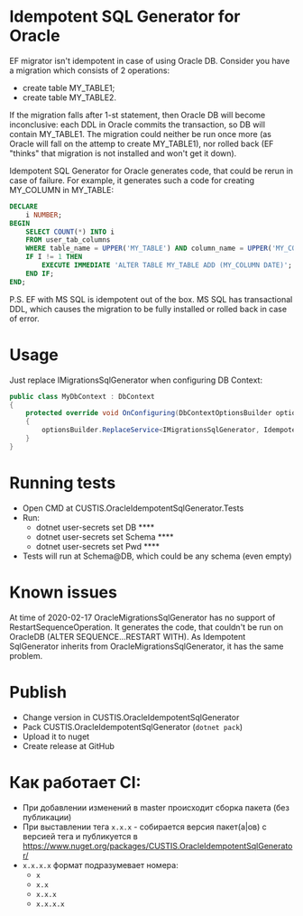 # Idempotent SQL Generator for Oracle

EF migrator isn't idempotent in case of using Oracle DB. Consider you have a migration which consists of 2 operations:
* create table MY_TABLE1;
* create table MY_TABLE2.

If the migration falls after 1-st statement, then Oracle DB will become inconclusive:
each DDL in Oracle commits the transaction, so DB will contain MY_TABLE1.
The migration could neither be run once more (as Oracle will fall on the attemp to create MY_TABLE1),
nor rolled back (EF "thinks" that migration is not installed and won't get it down).

Idempotent SQL Generator for Oracle generates code, that could be rerun in case of failure. 
For example, it generates such a code for creating MY_COLUMN in MY_TABLE:

```sql
DECLARE
    i NUMBER;
BEGIN
    SELECT COUNT(*) INTO i
    FROM user_tab_columns
    WHERE table_name = UPPER('MY_TABLE') AND column_name = UPPER('MY_COLUMN');
    IF I != 1 THEN
        EXECUTE IMMEDIATE 'ALTER TABLE MY_TABLE ADD (MY_COLUMN DATE)';  
    END IF;       
END;
```

P.S. EF with MS SQL is idempotent out of the box. 
MS SQL has transactional DDL, which causes the migration to be fully installed or rolled back in case of error.

# Usage

Just replace IMigrationsSqlGenerator when configuring DB Context:

```cs
public class MyDbContext : DbContext
{
    protected override void OnConfiguring(DbContextOptionsBuilder optionsBuilder)
    {
        optionsBuilder.ReplaceService<IMigrationsSqlGenerator, IdempotentSqlGenerator>();
    }
}
```

# Running tests
* Open CMD at CUSTIS.OracleIdempotentSqlGenerator.Tests
* Run:
  * dotnet user-secrets set DB ****
  * dotnet user-secrets set Schema ****
  * dotnet user-secrets set Pwd ****    
* Tests will run at Schema@DB, which could be any schema (even empty)

# Known issues
At time of 2020-02-17 OracleMigrationsSqlGenerator has no support of RestartSequenceOperation.
It generates the code, that couldn't be run on OracleDB (ALTER SEQUENCE...RESTART WITH).
As Idempotent SqlGenerator inherits from OracleMigrationsSqlGenerator, it has the same problem.

# Publish
* Change version in CUSTIS.OracleIdempotentSqlGenerator
* Pack CUSTIS.OracleIdempotentSqlGenerator (`dotnet pack`)
* Upload it to nuget
* Create release at GitHub


# Как работает CI:
- При добавлении изменений в master происходит сборка пакета (без публикации)
- При выставлении тега `x.x.x` - собирается версия пакет(а|ов) с версией тега и публикуется в https://www.nuget.org/packages/CUSTIS.OracleIdempotentSqlGenerator/
- `x.x.x.x` формат подразумевает номера:
    - `x`
    - `x.x`
    - `x.x.x`
    - `x.x.x.x`